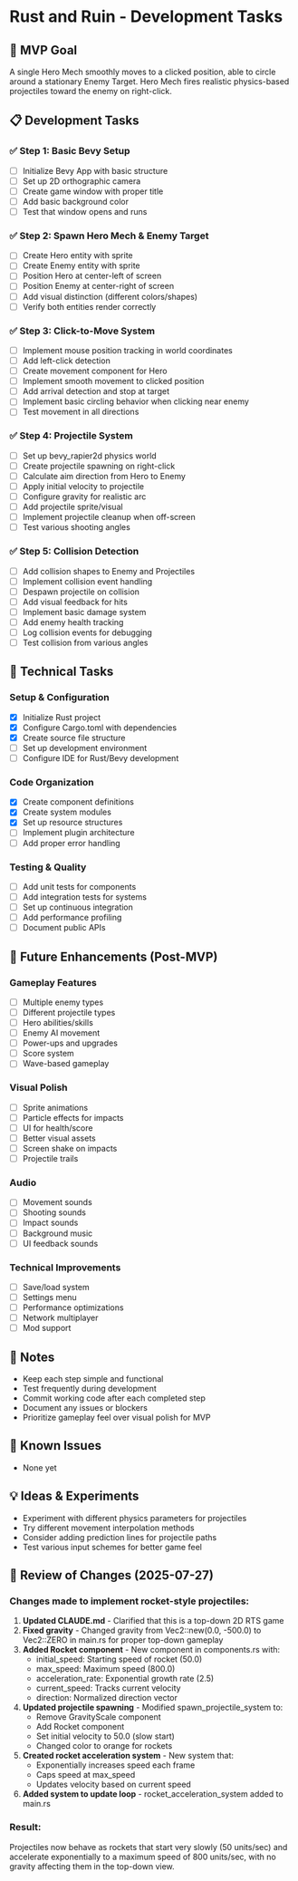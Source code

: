 # Rust and Ruin - Development Tasks

## 🎯 MVP Goal
A single Hero Mech smoothly moves to a clicked position, able to circle around a stationary Enemy Target. Hero Mech fires realistic physics-based projectiles toward the enemy on right-click.

## 📋 Development Tasks

### ✅ Step 1: Basic Bevy Setup
- [ ] Initialize Bevy App with basic structure
- [ ] Set up 2D orthographic camera
- [ ] Create game window with proper title
- [ ] Add basic background color
- [ ] Test that window opens and runs

### ✅ Step 2: Spawn Hero Mech & Enemy Target
- [ ] Create Hero entity with sprite
- [ ] Create Enemy entity with sprite
- [ ] Position Hero at center-left of screen
- [ ] Position Enemy at center-right of screen
- [ ] Add visual distinction (different colors/shapes)
- [ ] Verify both entities render correctly

### ✅ Step 3: Click-to-Move System
- [ ] Implement mouse position tracking in world coordinates
- [ ] Add left-click detection
- [ ] Create movement component for Hero
- [ ] Implement smooth movement to clicked position
- [ ] Add arrival detection and stop at target
- [ ] Implement basic circling behavior when clicking near enemy
- [ ] Test movement in all directions

### ✅ Step 4: Projectile System
- [ ] Set up bevy_rapier2d physics world
- [ ] Create projectile spawning on right-click
- [ ] Calculate aim direction from Hero to Enemy
- [ ] Apply initial velocity to projectile
- [ ] Configure gravity for realistic arc
- [ ] Add projectile sprite/visual
- [ ] Implement projectile cleanup when off-screen
- [ ] Test various shooting angles

### ✅ Step 5: Collision Detection
- [ ] Add collision shapes to Enemy and Projectiles
- [ ] Implement collision event handling
- [ ] Despawn projectile on collision
- [ ] Add visual feedback for hits
- [ ] Implement basic damage system
- [ ] Add enemy health tracking
- [ ] Log collision events for debugging
- [ ] Test collision from various angles

## 🔧 Technical Tasks

### Setup & Configuration
- [x] Initialize Rust project
- [x] Configure Cargo.toml with dependencies
- [x] Create source file structure
- [ ] Set up development environment
- [ ] Configure IDE for Rust/Bevy development

### Code Organization
- [x] Create component definitions
- [x] Create system modules
- [x] Set up resource structures
- [ ] Implement plugin architecture
- [ ] Add proper error handling

### Testing & Quality
- [ ] Add unit tests for components
- [ ] Add integration tests for systems
- [ ] Set up continuous integration
- [ ] Add performance profiling
- [ ] Document public APIs

## 🚀 Future Enhancements (Post-MVP)

### Gameplay Features
- [ ] Multiple enemy types
- [ ] Different projectile types
- [ ] Hero abilities/skills
- [ ] Enemy AI movement
- [ ] Power-ups and upgrades
- [ ] Score system
- [ ] Wave-based gameplay

### Visual Polish
- [ ] Sprite animations
- [ ] Particle effects for impacts
- [ ] UI for health/score
- [ ] Better visual assets
- [ ] Screen shake on impacts
- [ ] Projectile trails

### Audio
- [ ] Movement sounds
- [ ] Shooting sounds
- [ ] Impact sounds
- [ ] Background music
- [ ] UI feedback sounds

### Technical Improvements
- [ ] Save/load system
- [ ] Settings menu
- [ ] Performance optimizations
- [ ] Network multiplayer
- [ ] Mod support

## 📝 Notes

- Keep each step simple and functional
- Test frequently during development
- Commit working code after each completed step
- Document any issues or blockers
- Prioritize gameplay feel over visual polish for MVP

## 🐛 Known Issues

- None yet

## 💡 Ideas & Experiments

- Experiment with different physics parameters for projectiles
- Try different movement interpolation methods
- Consider adding prediction lines for projectile paths
- Test various input schemes for better game feel

## 📝 Review of Changes (2025-07-27)

### Changes made to implement rocket-style projectiles:

1. **Updated CLAUDE.md** - Clarified that this is a top-down 2D RTS game
2. **Fixed gravity** - Changed gravity from Vec2::new(0.0, -500.0) to Vec2::ZERO in main.rs for proper top-down gameplay
3. **Added Rocket component** - New component in components.rs with:
   - initial_speed: Starting speed of rocket (50.0)
   - max_speed: Maximum speed (800.0)
   - acceleration_rate: Exponential growth rate (2.5)
   - current_speed: Tracks current velocity
   - direction: Normalized direction vector
4. **Updated projectile spawning** - Modified spawn_projectile_system to:
   - Remove GravityScale component
   - Add Rocket component
   - Set initial velocity to 50.0 (slow start)
   - Changed color to orange for rockets
5. **Created rocket acceleration system** - New system that:
   - Exponentially increases speed each frame
   - Caps speed at max_speed
   - Updates velocity based on current speed
6. **Added system to update loop** - rocket_acceleration_system added to main.rs

### Result:
Projectiles now behave as rockets that start very slowly (50 units/sec) and accelerate exponentially to a maximum speed of 800 units/sec, with no gravity affecting them in the top-down view.